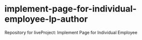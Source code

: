 # implement-page-for-individual-employee-lp-author
Repository for liveProject: Implement Page for Individual Employee
